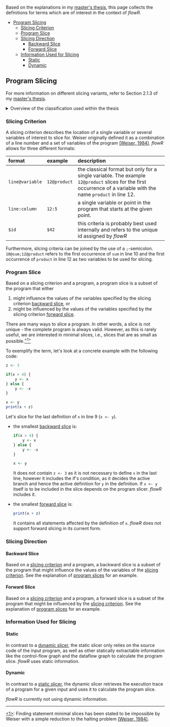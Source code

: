 Based on the explanations in my [master's thesis](http://dx.doi.org/10.18725/OPARU-50107), this page collects the definitions for terms which are of interest in the context of *flowR*.


<!-- TOC -->
- [Program Slicing](#program-slicing)
  - [Slicing Criterion](#slicing-criterion)
  - [Program Slice](#program-slice)
  - [Slicing Direction](#slicing-direction)
    - [Backward Slice](#backward-slice)
    - [Forward Slice](#forward-slice)
  - [Information Used for Slicing](#information-used-for-slicing)
    - [Static](#static)
    - [Dynamic](#dynamic)
<!-- TOC -->


## Program Slicing

For more information on different slicing variants, refer to Section&nbsp;2.1.3 of my [master's thesis](http://dx.doi.org/10.18725/OPARU-50107).

<details>
<summary>Overview of the classification used within the thesis</summary>
<img src="img/slice-classification.png" alt="feature diagram of thesis classification" width="300px">
</details>

### Slicing Criterion

A slicing criterion describes the location of a single variable or several variables of interest to slice for.
Weiser originally defined it as a combination of a line number and a set of variables of the program [(Weiser, 1984)](https://doi.org/10.1109/TSE.1984.5010248). *flowR* allows for three different formats:

| format          | example      | description                                                                                                                                                     |
|:----------------|:-------------|:----------------------------------------------------------------------------------------------------------------------------------------------------------------|
| `line@variable` | `12@product` | the classical format but only for a single variable. The example `12@product` slices for the first occurrence of a variable with the name `product` in line 12. |
| `line:column`   | `12:5`       | a single variable or point in the program that starts at the given point.                                                                                       |
| `$id`           | `$42`        | this criteria is probably best used internally and refers to the unique id assigned by *flowR*                                                                  |

Furthermore, slicing criteria can be joined by the use of a `;`-semicolon. `10@sum;12@product` refers to the first occurrence of `sum` in line 10 and the first occurrence of `product` in line 12 as two variables to be used for slicing.


### Program Slice

Based on a slicing criterion and a program, a program slice is a subset of the program that either

1. might influence the values of the variables specified by the slicing criterion [backward slice](#backward-slice), or
2. might be influenced by the values of the variables specified by the slicing criterion [forward slice](#forward-slice).

There are many ways to slice a program. In other words, a slice is not unique - the complete program is always valid.
However, as this is rarely useful, we are interested in minimal slices, i.e., slices that are as small as possible.<a href="#note1" id="note1ref"><sup>&lt;1&gt;</sup></a>

To exemplify the term, let's look at a concrete example with the following code:

```R
z <- 3

if(x > 4) {
    y <- x
} else {
    y <- -x
}

x <- y
print(x + z)
```

Let's slice for the last definition of `x` in line 9 (`x <- y`).

* the smallest [backward slice](#backward-slice) is:

    ```R
    if(x > 4) {
        y <- x
    } else {
        y <- -x
    }

    x <- y
    ```

    It does not contain `z <- 3` as it is not necessary to define `x` in the last line, however it includes the if's condition, as it decides the active branch and hence the active definition for `y` in the definition.
    If `x <- y` itself is to be included in the slice depends on the program slicer. *flowR* includes it.


* the smallest [forward slice](#forward-slice) is:

    ```R
    print(x + z)
    ```

  It contains all statements affected by the definition of `x`. *flowR* does not support forward slicing in its current form.



### Slicing Direction

#### Backward Slice

Based on a [slicing criterion](#slicing-criterion) and a program, a backward slice is a subset of the program that might influence the values of the variables of the [slicing criterion](#slicing-criterion).
See the explanation of [program slices](#program-slice) for an example.

#### Forward Slice

Based on a [slicing criterion](#slicing-criterion) and a program, a forward slice is a subset of the program that might be influenced by the [slicing criterion](#slicing-criterion).
See the explanation of [program slices](#program-slice) for an example.


### Information Used for Slicing

#### Static

In contrast to a [dynamic slicer](#dynamic), the static slicer only relies on the source code of the input program, as well as other statically extractable information like the control-flow graph and the dataflow graph to calculate the program slice.
*flowR* uses static information.

#### Dynamic

In contrast to a [static slicer](#static), the dynamic slicer retrieves the execution trace of a program for a given input and uses it to calculate the program slice.

*flowR* is currently not using dynamic information.

-----
<a id="note1" href="#note1ref">&lt;1&gt;</a>: Finding statement minimal slices has been stated to be impossible by Weiser with a simple reduction to the halting problem [(Weiser, 1984)](https://doi.org/10.1109/TSE.1984.5010248).
